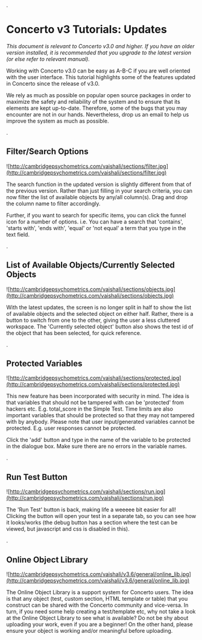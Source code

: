 .
# Concerto v3 Tutorials: Updates #

_This document is relevant to Concerto v3.0 and higher. If you have an older version installed, it is recommended that you upgrade to the latest version (or else refer to relevant manual)._

Working with Concerto v3.0 can be easy as A-B-C if you are well oriented with the user interface. This tutorial highlights some of the features updated in Concerto since the release of v3.0.

We rely as much as possible on popular open source packages in order to maximize the safety and reliability of the system and to ensure that its elements are kept up-to-date. Therefore, some of the bugs that you may encounter are not in our hands. Nevertheless, drop us an email to help us improve the system as much as possible.

.
## Filter/Search Options ##

![http://cambridgepsychometrics.com/vaishali/sections/filter.jpg](http://cambridgepsychometrics.com/vaishali/sections/filter.jpg)


The search function in the updated version is slightly different from that of the previous version. Rather than just filling in your search criteria, you can now filter the list of available objects by any/all column(s). Drag and drop the column name to filter accordingly.

Further, if you want to search for specific items, you can click the funnel icon for a number of options. i.e. You can have a search that 'contains', 'starts with', 'ends with', 'equal' or 'not equal' a term that you type in the text field.

.
## List of Available Objects/Currently Selected Objects ##

![http://cambridgepsychometrics.com/vaishali/sections/objects.jpg](http://cambridgepsychometrics.com/vaishali/sections/objects.jpg)

With the latest updates, the screen is no longer split in half to show the list of available objects and the selected object on either half. Rather, there is a button to switch from one to the other, giving the user a less cluttered workspace. The 'Currently selected object' button also shows the test id of the object that has been selected, for quick reference.

.
## Protected Variables ##

![http://cambridgepsychometrics.com/vaishali/sections/protected.jpg](http://cambridgepsychometrics.com/vaishali/sections/protected.jpg)

This new feature has been incorporated with security in mind. The idea is that variables that should not be tampered with can be 'protected' from hackers etc. E.g. total\_score in the Simple Test. Time limits are also important variables that should be protected so that they may not tampered with by anybody. Please note that user input/generated variables cannot be protected. E.g. user responses cannot be protected.

Click the 'add' button and type in the name of the variable to be protected in the dialogue box. Make sure there are no errors in the variable names.

.
## Run Test Button ##

![http://cambridgepsychometrics.com/vaishali/sections/run.jpg](http://cambridgepsychometrics.com/vaishali/sections/run.jpg)

The 'Run Test' button is back, making life a weeeee bit easier for all! Clicking the button will open your test in a separate tab, so you can see how it looks/works (the debug button  has a section where the test can be viewed, but javascript and css is disabled in this).

.
## Online Object Library ##

![http://cambridgepsychometrics.com/vaishali/v3.6/general/online_lib.jpg](http://cambridgepsychometrics.com/vaishali/v3.6/general/online_lib.jpg)

The Online Object Library is a support system for Concerto users. The idea is that any object (test, custom section, HTML template or table) that you construct can be shared with the Concerto community and vice-versa. In turn, if you need some help creating a test/template etc, why not take a look at the Online Object Library to see what is available? Do not be shy about uploading your work, even if you are a beginner! On the other hand, please ensure your object is working and/or meaningful before uploading.